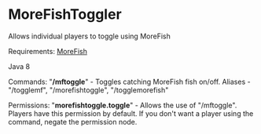 # MoreFishToggler
Allows individual players to toggle using MoreFish

Requirements:
[MoreFish](https://www.spigotmc.org/resources/morefish-improved-fishing-and-fishing-competition.22926/)

Java 8

Commands:
"**/mftoggle**" - Toggles catching MoreFish fish on/off. Aliases - "/togglemf", "/morefishtoggle", "/togglemorefish"

Permissions:
"**morefishtoggle.toggle**" - Allows the use of "/mftoggle". Players have this permission by default. If you don't want a player using the command, negate the permission node.
